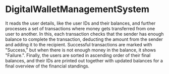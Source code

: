 # DigitalWalletManagementSystem

It reads the user details, like the user IDs and their balances, and further processes a set of transactions where money gets transferred from one user to another. In this, each transaction checks that the sender has enough balance to complete the transaction, deducting the amount from the sender and adding it to the recipient. Successful transactions are marked with "Success," but when there is not enough money in the balance, it shows "Failure.". Finally, the users are sorted in ascending order of their final balances, and their IDs are printed out together with updated balances for a final overview of the financial standings.
